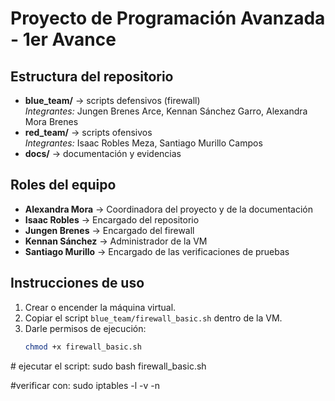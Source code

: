 # Proyecto de Programación Avanzada - 1er Avance

## Estructura del repositorio
- **blue_team/** → scripts defensivos (firewall)  
  *Integrantes:* Jungen Brenes Arce, Kennan Sánchez Garro, Alexandra Mora Brenes  
- **red_team/** → scripts ofensivos  
  *Integrantes:* Isaac Robles Meza, Santiago Murillo Campos  
- **docs/** → documentación y evidencias  

## Roles del equipo
- **Alexandra Mora** → Coordinadora del proyecto y de la documentación  
- **Isaac Robles** → Encargado del repositorio  
- **Jungen Brenes** → Encargado del firewall  
- **Kennan Sánchez** → Administrador de la VM  
- **Santiago Murillo** → Encargado de las verificaciones de pruebas  

## Instrucciones de uso
1. Crear o encender la máquina virtual.  
2. Copiar el script `blue_team/firewall_basic.sh` dentro de la VM.  
3. Darle permisos de ejecución:
   ```bash
   chmod +x firewall_basic.sh

\# ejecutar el script: 
   sudo bash firewall_basic.sh


\#verificar con: 
   sudo iptables -l -v -n



